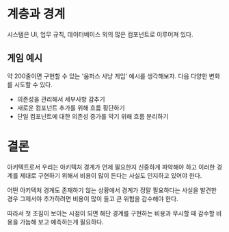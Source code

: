 # 계층과 경계

시스템은 UI, 업무 규칙, 데이터베이스 외의 많은 컴포넌트로 이루어져 있다.

## 게임 예시

약 200줄이면 구현할 수 있는 '움퍼스 사냥 게임' 예시를 생각해보자.
다음 다양한 변화를 시도할 수 있다.

* 의존성을 관리해서 세부사항 감추기
* 새로운 컴포넌트 추가를 위해 흐름 횡단하기
* 단일 컴포넌트에 대한 의존성 증가를 막기 위해 흐름 분리하기

# 결론

아키텍트로서 우리는 아키텍처 경계가 언제 필요한지 신중하게 파악해야 하고
이러한 경계를 제대로 구현하기 위해서 비용이 많이 든다는 사실도 인지하고 있어야 한다.

어떤 아키텍처 경계도 존재하기 않는 상황에서 경계가 정말 필요하다는 사실을 발견한 경우
그제서야 추가하려면 비용이 많이 들고 큰 위험을 감수해야 한다.

따라서 첫 조짐이 보이는 시점이 되면 해단 경계를 구현하는 비용과 무시할 때 감수할 비용을 가늠해 보고 예측하는게 필요하다.









